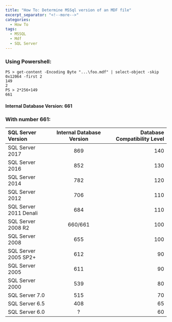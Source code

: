 ```yaml
---
title: "How To: Determine MSSql version of an MDF file"
excerpt_separator: "<!--more-->"
categories:
  - How To
tags:
  - MSSQL
  - Mdf
  - SQL Server
---
```



### Using Powershell:

```
PS > get-content -Encoding Byte "...\foo.mdf" | select-object -skip 0x12064 -first 2
149
2
PS > 2*256+149
661
```

#### Internal Database Version: 661

### With number 661:
| SQL Server Version | Internal Database Version | Database Compatibility Level |
|:--------|:-------:|--------:|
| SQL Server 2017 | 869 | 140 |
| SQL Server 2016 | 852 | 130 |
| SQL Server 2014 | 782 | 120 |
| SQL Server 2012 | 706 | 110 |
| SQL Server 2011 Denali | 684 | 110 |
| SQL Server 2008 R2 | 660/661 | 100 |
| SQL Server 2008 | 655 | 100 |
| SQL Server 2005 SP2+ | 612 | 90 |
| SQL Server 2005 | 611 | 90 |
| SQL Server 2000 | 539 | 80 |
| SQL Server 7.0 | 515 | 70 |
| SQL Server 6.5 | 408 | 65 |
| SQL Server 6.0 | ? | 60 |



[^1]: [rusanu.com](http://rusanu.com/2011/04/04/how-to-determine-the-database-version-of-an-mdf-file/)
[^2]: [serverfault.com](https://serverfault.com/questions/255591/is-there-a-way-to-determine-the-version-of-sql-server-that-was-used-to-create-an)

